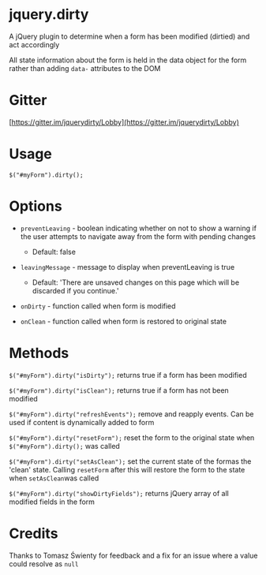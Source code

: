 # jquery.dirty

A jQuery plugin to determine when a form has been modified (dirtied) and act accordingly

All state information about the form is held in the data object for the form rather than adding `data-` attributes to the DOM

# Gitter

[https://gitter.im/jquerydirty/Lobby](https://gitter.im/jquerydirty/Lobby)


# Usage

`$("#myForm").dirty();`

# Options
* `preventLeaving` - boolean indicating whether on not to show a warning if the user attempts to navigate away from the form with pending changes

    * Default: false
* `leavingMessage` - message to display when preventLeaving is true

    * Default: 'There are unsaved changes on this page which will be discarded if you continue.'
* `onDirty` - function called when form is modified

* `onClean` - function called when form is restored to original state

# Methods
`$("#myForm").dirty("isDirty");` returns true if a form has been modified

`$("#myForm").dirty("isClean");` returns true if a form has not been modified

`$("#myForm").dirty("refreshEvents");` remove and reapply events. Can be used if content is dynamically added to form

`$("#myForm").dirty("resetForm");` reset the form to the original state when `$("#myForm").dirty();` was called

`$("#myForm").dirty("setAsClean");` set the current state of the formas the 'clean' state. Calling `resetForm` after this will restore the form to the state when `setAsClean`was called

`$("#myForm").dirty("showDirtyFields");` returns jQuery array of all modified fields in the form

# Credits
Thanks to Tomasz Świenty for feedback and a fix for an issue where a value could resolve as `null`
